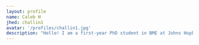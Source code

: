 ```yaml
---
layout: profile
name: Caleb H
jhed: challin1
avatar: '/profiles/challin1.jpg'
description: "Hello! I am a first-year PhD student in BME at Johns Hopkins. During my graduate studies, I hope to develop user-friendly computational software in the field of spatial transcriptomics. In my free time, I enjoy playing board/video games, watching sports, and running :)"
---
```


